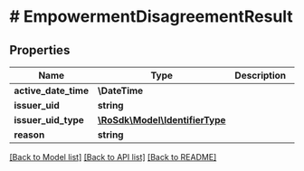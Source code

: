# # EmpowermentDisagreementResult

## Properties

Name | Type | Description | Notes
------------ | ------------- | ------------- | -------------
**active_date_time** | **\DateTime** |  | [optional]
**issuer_uid** | **string** |  | [optional]
**issuer_uid_type** | [**\RoSdk\Model\IdentifierType**](IdentifierType.md) |  | [optional]
**reason** | **string** |  | [optional]

[[Back to Model list]](../../README.md#models) [[Back to API list]](../../README.md#endpoints) [[Back to README]](../../README.md)
